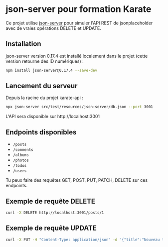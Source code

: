 # json-server pour formation Karate

Ce projet utilise [json-server](https://github.com/typicode/json-server) pour simuler l'API REST de jsonplaceholder avec de vraies opérations DELETE et UPDATE.

## Installation

json-server version 0.17.4 est installé localement dans le projet (cette version retourne des ID numériques) :
```bash
npm install json-server@0.17.4 --save-dev
```

## Lancement du serveur

Depuis la racine du projet karate-api :
```bash
npx json-server src/test/resources/json-server/db.json --port 3001
```

L'API sera disponible sur http://localhost:3001

## Endpoints disponibles
- `/posts`
- `/comments`
- `/albums`
- `/photos`
- `/todos`
- `/users`

Tu peux faire des requêtes GET, POST, PUT, PATCH, DELETE sur ces endpoints.

## Exemple de requête DELETE
```bash
curl -X DELETE http://localhost:3001/posts/1
```

## Exemple de requête UPDATE
```bash
curl -X PUT -H "Content-Type: application/json" -d '{"title":"Nouveau titre","body":"Texte modifié","userId":1}' http://localhost:3001/posts/2
```